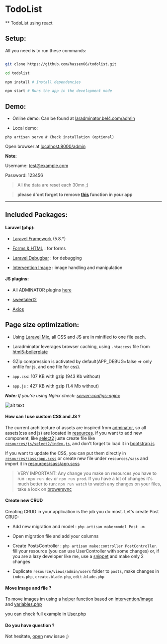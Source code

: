 # TodoList

** TodoList using react

## Setup:

All you need is to run these commands:

```bash

git clone https://github.com/hassen66/todolist.git

cd todolist

npm install # Install dependencies

npm start # Runs the app in the development mode

```

## Demo:

- Online demo: Can be found at [laradminator.bel4.com/admin](http://laradminator.bel4.com/admin)

- Local demo:

`php artisan serve # Check installation (optional)`

Open browser at [localhost:8000/admin](http://localhost:8000/admin)

  

**Note:**

Username: test@example.com

Password: 123456

  

> All the data are reset each 30mn ;)

>  **please d'ont forget to remove [this](https://github.com/kossa/laradminator/blob/master/app/Console/Kernel.php#L27-L28) function in your app**

  

***

  

## Included Packages:

#### Laravel (php):

  

*  [Laravel Framework](https://github.com/laravel/laravel/) (5.8.*)

*  [Forms & HTML](https://github.com/laravelcollective/html) : for forms

*  [Laravel Debugbar](https://github.com/barryvdh/laravel-debugbar) : for debugging

*  [Intervention Image](https://github.com/intervention/image) : image handling and manipulation

  

#### JS plugins:

  

* All ADMINATOR plugins [here](https://github.com/puikinsh/Adminator-admin-dashboard#built-with)

*  [sweetalert2](https://github.com/limonte/sweetalert2)

*  [Axios](https://github.com/mzabriskie/axios)

  
  

## Page size optimization:

- Using [Laravel Mix](http://laravel.com/docs/master/mix), all CSS and JS are in minified to one file each.

- Laradminator leverages browser caching, using `.htaccess` file from [html5-boilerplate](https://github.com/h5bp/html5-boilerplate)

- GZip compression is activated by default(APP_DEBUG=false => only onfile for js, and one file for css).

-  `app.css`: 107 KB with gzip (943 Kb without)

-  `app.js` : 427 KB with gzip (1.4 Mb without)

  

*__Note:__ If you're using Nginx check: [server-configs-nginx](https://github.com/h5bp/server-configs-nginx)*

  

![alt text](https://content.screencast.com/users/kouycela/folders/Jing/media/c2cf99d2-5a82-40d8-a18f-5f8dfaaafaa6/00000596.png  "Logo Title Text 1")

  
  
#### How can I use custom CSS and JS ?
The current architecture of assets are inspired from [adminator](https://github.com/puikinsh/Adminator-admin-dashboard/tree/master/src/assets/scripts), so all assets(css and js) are located in [resources](https://github.com/kossa/laradminator/tree/master/resources). if you want to add new component, like [select2](https://select2.org/) juste create file like [`resources/js/select2/index.js`](https://github.com/kossa/laradminator/blob/master/resources/js/select2/index.js), and don't forget to load it in [bootstrap.js](https://github.com/kossa/laradminator/blob/master/resources/js/bootstrap.js#L54)

If you want to update the CSS, you can put them directly in [`resources/sass/app.scss`](https://github.com/kossa/laradminator/blob/master/resources/sass/app.scss#L72) or create new file under `resources/sass` and import it in [resources/sass/app.scss
](https://github.com/kossa/laradminator/blob/master/resources/sass/app.scss#L5)

> VERY IMPORTANT: Any change you make on resources you have to run : `npm run dev` or  `npm run prod`.
> If you have a lot of changes it's much better to run: `npm run watch` to watch any changes on your files, take a look on [browersync](https://laravel.com/docs/5.8/mix#browsersync-reloading)


#### Create new CRUD

Creating CRUD in your application is the job you do most. Let's create Post CRUD:

  

* Add new migration and model : `php artisan make:model Post -m`

* Open migration file and add your columns

* Create PostsController : `php artisan make:controller PostController`. fill your resource (you can use UserController with some changes) or, if you are a lazy developer like me, use a [snippet](https://github.com/kossa/st-snippets/blob/master/kossa_php/Laravel/lcontroller.sublime-snippet) and make only 2 changes

* Duplicate `resource/views/admin/users` folder to `posts`, make changes in `index.php`, `create.blade.php`, `edit.blade.php`

  

#### Move Image and file ?

To move images im using a [helper](https://github.com/kossa/laradminator/blob/master/app/Http/helpers.php#L4) function based on [intervention/image](https://github.com/intervention/image) and [variables.php](https://github.com/kossa/laradminator/blob/master/config/variables.php#L20)

you can check full example in [User.php](https://github.com/kossa/laradminator/blob/master/app/User.php#L70)

  
  
  

#### Do you have question ?

Not hesitate, [open](https://github.com/kossa/laradminator/issues/new) new issue ;)
